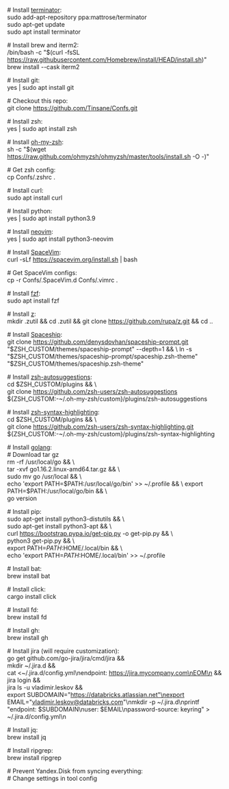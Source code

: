 \# Install [terminator](https://github.com/gnome-terminator/terminator/blob/master/INSTALL.md):  
sudo add-apt-repository ppa:mattrose/terminator  
sudo apt-get update  
sudo apt install terminator  

\# Install brew and iterm2:  
/bin/bash -c "$(curl -fsSL https://raw.githubusercontent.com/Homebrew/install/HEAD/install.sh)"  
brew install --cask iterm2

\# Install git:  
yes | sudo apt install git  

\# Checkout this repo:  
git clone https://github.com/Tinsane/Confs.git

\# Install zsh:  
yes | sudo apt install zsh

\# Install [oh-my-zsh](https://ohmyz.sh/#install):  
sh -c "$(wget https://raw.github.com/ohmyzsh/ohmyzsh/master/tools/install.sh -O -)"  

\# Get zsh config:  
cp Confs/.zshrc .

\# Install curl:  
sudo apt install curl

\# Install python:  
yes | sudo apt install python3.9

\# Install [neovim](https://github.com/neovim/neovim/wiki/Installing-Neovim):  
yes | sudo apt install python3-neovim

\# Install [SpaceVim](https://spacevim.org/quick-start-guide/):  
curl -sLf https://spacevim.org/install.sh | bash

\# Get SpaceVim configs:  
cp -r Confs/.SpaceVim.d Confs/.vimrc .

\# Install [fzf](https://github.com/junegunn/fzf#installation):  
sudo apt install fzf

\# Install [z](https://github.com/rupa/z):  
mkdir .zutil && cd .zutil && git clone https://github.com/rupa/z.git && cd ..

\# Install [Spaceship](https://github.com/denysdovhan/spaceship-prompt):  
git clone https://github.com/denysdovhan/spaceship-prompt.git "$ZSH_CUSTOM/themes/spaceship-prompt" --depth=1 && \  
ln -s "$ZSH_CUSTOM/themes/spaceship-prompt/spaceship.zsh-theme" "$ZSH_CUSTOM/themes/spaceship.zsh-theme" 

\# Install [zsh-autosuggestions](https://github.com/zsh-users/zsh-autosuggestions/blob/master/INSTALL.md#oh-my-zsh):  
cd $ZSH_CUSTOM/plugins && \  
git clone https://github.com/zsh-users/zsh-autosuggestions ${ZSH_CUSTOM:-~/.oh-my-zsh/custom}/plugins/zsh-autosuggestions

\# Install [zsh-syntax-highlighting](https://github.com/zsh-users/zsh-syntax-highlighting/blob/master/INSTALL.md#oh-my-zsh):  
cd $ZSH_CUSTOM/plugins && \  
git clone https://github.com/zsh-users/zsh-syntax-highlighting.git ${ZSH_CUSTOM:-~/.oh-my-zsh/custom}/plugins/zsh-syntax-highlighting

\# Install [golang](https://golang.org/doc/install):  
\# Download tar gz  
rm -rf /usr/local/go && \  
tar -xvf go1.16.2.linux-amd64.tar.gz && \  
sudo mv go /usr/local && \  
echo 'export PATH=$PATH:/usr/local/go/bin' >> ~/.profile && \  
export PATH=$PATH:/usr/local/go/bin && \  
go version

\# Install pip:  
sudo apt-get install python3-distutils && \  
sudo apt-get install python3-apt && \  
curl https://bootstrap.pypa.io/get-pip.py -o get-pip.py && \  
python3 get-pip.py && \  
export PATH=$PATH:$HOME/.local/bin && \  
echo 'export PATH=$PATH:$HOME/.local/bin' >> ~/.profile

\# Install bat:  
brew install bat

\# Install click:  
cargo install click

\# Install fd:  
brew install fd

\# Install gh:  
brew install gh

\# Install jira (will require customization):  
go get github.com/go-jira/jira/cmd/jira && \
mkdir ~/.jira.d && \
cat <<EOM >~/.jira.d/config.yml\nendpoint: https://jira.mycompany.com\nEOM\n && \
jira login && \
jira ls -u vladimir.leskov && \
export SUBDOMAIN="https://databricks.atlassian.net"\nexport EMAIL="vladimir.leskov@databricks.com"\nmkdir -p ~/.jira.d\nprintf "endpoint: $SUBDOMAIN\nuser: $EMAIL\npassword-source: keyring" > ~/.jira.d/config.yml\n
  
\# Install jq:  
brew install jq
  
\# Install ripgrep:  
brew install ripgrep

\# Prevent Yandex.Disk from syncing everything:  
\# Change settings in tool config
